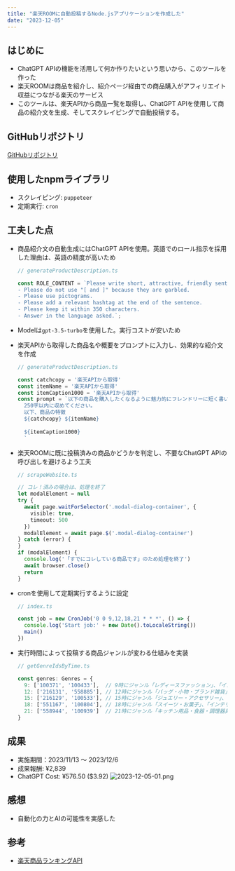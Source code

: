 ```yaml
---
title: "楽天ROOMに自動投稿するNode.jsアプリケーションを作成した"
date: "2023-12-05"
---
```


## はじめに

- ChatGPT APIの機能を活用して何か作りたいという思いから、このツールを作った
- 楽天ROOMは商品を紹介し、紹介ページ経由での商品購入がアフィリエイト収益につながる楽天のサービス
- このツールは、楽天APIから商品一覧を取得し、ChatGPT APIを使用して商品の紹介文を生成、そしてスクレイピングで自動投稿する。

## GitHubリポジトリ

[GitHubリポジトリ](https://github.com/tetsuyaohira/rakuten-room-auto-post)

## 使用したnpmライブラリ

- スクレイピング: `puppeteer`
- 定期実行: `cron`

## 工夫した点

- 商品紹介文の自動生成にはChatGPT APIを使用。英語でのロール指示を採用した理由は、英語の精度が高いため
    ```typescript
    // generateProductDescription.ts
    
    const ROLE_CONTENT = `Please write short, attractive, friendly sentences to post on Rakuten ROOM so that people will want to buy your products.
    - Please do not use "[ and ]" because they are garbled.
    - Please use pictograms.
    - Please add a relevant hashtag at the end of the sentence.
    - Please keep it within 350 characters.
    - Answer in the language asked.`;
    ```
  
- Modelは`gpt-3.5-turbo`を使用した。実行コストが安いため

- 楽天APIから取得した商品名や概要をプロンプトに入力し、効果的な紹介文を作成
    ```typescript
    // generateProductDescription.ts
    
    const catchcopy = '楽天APIから取得'
    const itemName = '楽天APIから取得'
    const itemCaption1000 = '楽天APIから取得'
    const prompt = `以下の商品を購入したくなるように魅力的にフレンドリーに短く書いてください。
      250字以内に収めてください。  
      以下、商品の特徴
      ${catchcopy} ${itemName}
      
      ${itemCaption1000}
      `
    ```

- 楽天ROOMに既に投稿済みの商品かどうかを判定し、不要なChatGPT APIの呼び出しを避けるよう工夫
  ```typescript
  // scrapeWebsite.ts
  
  // コレ！済みの場合は、処理を終了
  let modalElement = null
  try {
    await page.waitForSelector('.modal-dialog-container', {
      visible: true,
      timeout: 500
    })
    modalElement = await page.$('.modal-dialog-container')
  } catch (error) {
  }
  if (modalElement) {
    console.log('「すでにコレしている商品です」のため処理を終了')
    await browser.close()
    return
  }
  ```

- cronを使用して定期実行するように設定
  ```typescript
  // index.ts
  
  const job = new CronJob('0 0 9,12,18,21 * * *', () => {
    console.log('Start job:' + new Date().toLocaleString())
    main()
  })
  ```

- 実行時間によって投稿する商品ジャンルが変わる仕組みを実装
  ```typescript
  // getGenreIdsByTime.ts
  
  const genres: Genres = {
    9: ['100371', '100433'],  // 9時にジャンル「レディースファッション」、「インナー・下着・ナイトウェア」を投稿
    12: ['216131', '558885'], // 12時にジャンル「バッグ・小物・ブランド雑貨」、「靴」を投稿
    15: ['216129', '100533'], // 15時にジャンル「ジュエリー・アクセサリー」、「キッズ・ベビー・マタニティ」を投稿
    18: ['551167', '100804'], // 18時にジャンル「スイーツ・お菓子」、「インテリア・寝具・収納」を投稿
    21: ['558944', '100939']  // 21時にジャンル「キッチン用品・食器・調理器具」、「美容・コスメ・香水」を投稿
  }
  ```

## 成果

- 実施期間：2023/11/13 〜 2023/12/6
- 成果報酬: ¥2,839
- ChatGPT Cost: ¥576.50 ($3.92)
![2023-12-05-01.png](/images/2023-12-05-01.png)

## 感想

- 自動化の力とAIの可能性を実感した

## 参考

- [楽天商品ランキングAPI](https://webservice.rakuten.co.jp/documentation/ichiba-item-ranking)